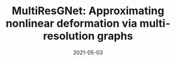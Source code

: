 ---
title: "MultiResGNet: Approximating nonlinear deformation via multi-resolution graphs"
collection: publications
permalink: /publication/2021-multi-resg
date: 2021-05-03
venue: 'Computer Graphics Forum'
paperurl: '/files/pdf/research/202209multiResG-CGF.pdf'
link: 'https://diglib.eg.org/handle/10.1111/cgf142653'
book: 'https://li-tianxing.github.io/publication/multiresgnet/'
citation: '<a href="https://li-tianxing.github.io/">Tianxing Li</a>, Rui Shi, <a href="https://graphics.c.u-tokyo.ac.jp/hp/kanai/">Takashi Kanai</a>. <i>Computer Graphics Forum (Presented at Eurographics 2021)</i>, 2021, 40 (2): 537-548.'
---